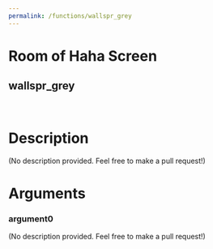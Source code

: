 ```yaml
---
permalink: /functions/wallspr_grey
---
```

# Room of Haha Screen  
## wallspr_grey  
&nbsp;  
# Description  
(No description provided. Feel free to make a pull request!) 
&nbsp;  
# Arguments
### argument0
(No description provided. Feel free to make a pull request!)
&nbsp;  


